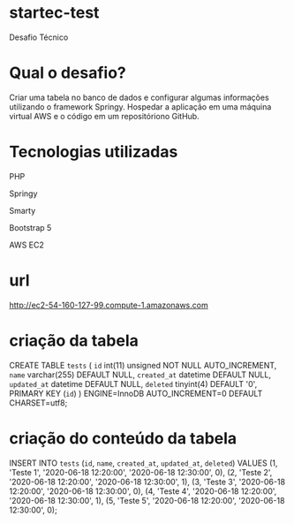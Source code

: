 # startec-test
Desafio Técnico


# Qual o desafio?
Criar uma tabela no banco de dados e configurar algumas informações utilizando o framework Springy.
Hospedar a aplicação em uma máquina virtual AWS e o código em um repositóriono GitHub.


# Tecnologias utilizadas
PHP

Springy

Smarty

Bootstrap 5

AWS EC2


# url
http://ec2-54-160-127-99.compute-1.amazonaws.com


# criação da tabela
CREATE TABLE `tests` (
  `id` int(11) unsigned NOT NULL AUTO_INCREMENT,
  `name` varchar(255) DEFAULT NULL,
  `created_at` datetime DEFAULT NULL,
  `updated_at` datetime DEFAULT NULL,
  `deleted` tinyint(4) DEFAULT '0',
  PRIMARY KEY (`id`)
) ENGINE=InnoDB AUTO_INCREMENT=0 DEFAULT CHARSET=utf8;


# criação do conteúdo da tabela
INSERT INTO `tests` (`id`, `name`, `created_at`, `updated_at`, `deleted`)
VALUES
	(1, 'Teste 1', '2020-06-18 12:20:00', '2020-06-18 12:30:00', 0),
	(2, 'Teste 2', '2020-06-18 12:20:00', '2020-06-18 12:30:00', 1),
	(3, 'Teste 3', '2020-06-18 12:20:00', '2020-06-18 12:30:00', 0),
	(4, 'Teste 4', '2020-06-18 12:20:00', '2020-06-18 12:30:00', 1),
	(5, 'Teste 5', '2020-06-18 12:20:00', '2020-06-18 12:30:00', 0);
